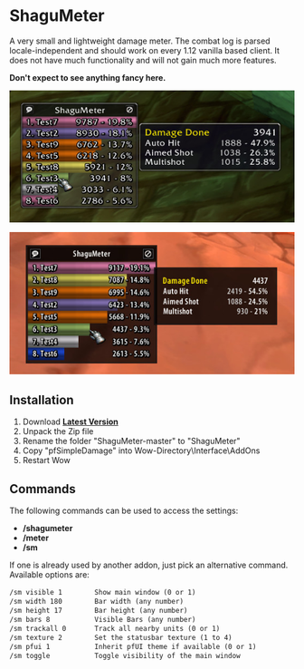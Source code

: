 # ShaguMeter

A very small and lightweight damage meter. The combat log is parsed locale-independent and should work on every 1.12 vanilla based client.
It does not have much functionality and will not gain much more features.

**Don't expect to see anything fancy here.**

![ShaguMeter](screenshot.jpg)

![ShaguMeter](screenshot2.jpg)

## Installation
1. Download **[Latest Version](https://github.com/shagu/ShaguMeter/archive/master.zip)**
2. Unpack the Zip file
3. Rename the folder "ShaguMeter-master" to "ShaguMeter"
4. Copy "pfSimpleDamage" into Wow-Directory\Interface\AddOns
5. Restart Wow

## Commands

The following commands can be used to access the settings:
* **/shagumeter**
* **/meter**
* **/sm**

If one is already used by another addon, just pick an alternative command.
Available options are:

```
/sm visible 1        Show main window (0 or 1)
/sm width 180        Bar width (any number)
/sm height 17        Bar height (any number)
/sm bars 8           Visible Bars (any number)
/sm trackall 0       Track all nearby units (0 or 1)
/sm texture 2        Set the statusbar texture (1 to 4)
/sm pfui 1           Inherit pfUI theme if available (0 or 1)
/sm toggle           Toggle visibility of the main window
```
